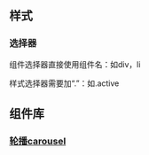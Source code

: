 ## 样式

### 选择器

组件选择器直接使用组件名：如div，li

样式选择器需要加“.”：如.active

## 组件库

### [轮播carousel](https://v3.bootcss.com/javascript/#carousel)

